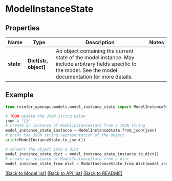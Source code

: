 # ModelInstanceState


## Properties

Name | Type | Description | Notes
------------ | ------------- | ------------- | -------------
**state** | **Dict[str, object]** | An object containing the current state of the model instance.  May include arbitrary fields specific to the model. See the model documentation for more details.  | 

## Example

```python
from rxinfer_openapi.models.model_instance_state import ModelInstanceState

# TODO update the JSON string below
json = "{}"
# create an instance of ModelInstanceState from a JSON string
model_instance_state_instance = ModelInstanceState.from_json(json)
# print the JSON string representation of the object
print(ModelInstanceState.to_json())

# convert the object into a dict
model_instance_state_dict = model_instance_state_instance.to_dict()
# create an instance of ModelInstanceState from a dict
model_instance_state_from_dict = ModelInstanceState.from_dict(model_instance_state_dict)
```
[[Back to Model list]](../README.md#documentation-for-models) [[Back to API list]](../README.md#documentation-for-api-endpoints) [[Back to README]](../README.md)


